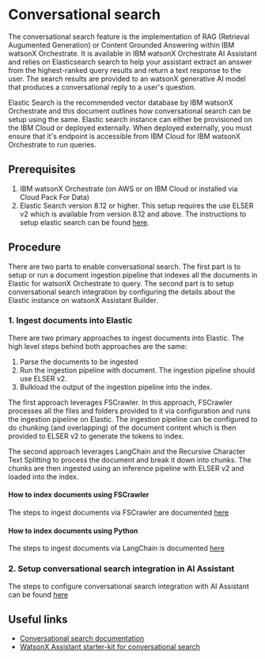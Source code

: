 # Conversational search

The conversational search feature is the implementation of RAG (Retrieval Augumented Generation) or Content Grounded Answering within IBM watsonX Orchestrate. It is available in IBM watsonX Orchestrate AI Assistant and relies on Elasticsearch search to help your assistant extract an answer from the highest-ranked query results and return a text response to the user. The search results are provided to an watsonX generative AI model that produces a conversational reply to a user's question.

Elastic Search is the recommended vector database by IBM watsonX Orchestrate and this document outlines how conversational search can be setup using the same. Elastic search instance can either be provisioned on the IBM Cloud or deployed externally. When deployed externally, you must ensure that it's endpoint is accessible from IBM Cloud for IBM watsonX Orchestrate to run queries.

## Prerequisites

1. IBM watsonX Orchestrate (on AWS or on IBM Cloud or installed via Cloud Pack For Data)
2. Elastic Search version 8.12 or higher. This setup requires the use ELSER v2 which is available from version 8.12 and above. The instructions to setup elastic search can be found [here](https://github.com/watson-developer-cloud/assistant-toolkit/blob/master/integrations/extensions/docs/elasticsearch-install-and-setup/ICD_Elasticsearch_install_and_setup.md).

## Procedure

There are two parts to enable conversational search. The first part is to setup or run a document ingestion pipeline that indexes all the documents in Elastic for watsonX Orchestrate to query. The second part is to setup conversational search integration by configuring the details about the Elastic instance on watsonX Assistant Builder.

### 1. Ingest documents into Elastic

There are two primary approaches to ingest documents into Elastic. The high level steps behind both approaches are the same:
1. Parse the documents to be ingested
2. Run the ingestion pipeline with document. The ingestion pipeline should use ELSER v2.
3. Bulkload the output of the ingestion pipeline into the index. 

The first approach leverages FSCrawler. In this approach, FSCrawler processes all the files and folders provided to it via configuration and runs the ingestion pipeline on Elastic. The ingestion pipeline can be configured to do chunking (and overlapping) of the document content which is then provided to ELSER v2 to generate the tokens to index.

The second approach leverages LangChain and the Recursive Character Text Splitting to process the document and break it down into chunks. The chunks are then ingested using an inference pipeline with ELSER v2 and loaded into the index.

#### How to index documents using FSCrawler

The steps to ingest documents via FSCrawler are documented [here](https://github.com/watson-developer-cloud/assistant-toolkit/blob/master/integrations/extensions/docs/elasticsearch-install-and-setup/how_to_index_pdf_and_office_documents_elasticsearch.md)

#### How to index documents using Python

The steps to ingest documents via LangChain is documented [here](https://github.com/watson-developer-cloud/assistant-toolkit/blob/master/integrations/extensions/docs/elasticsearch-install-and-setup/python-document-ingestion/README.md)

### 2. Setup conversational search integration in AI Assistant

The steps to configure conversational search integration with AI Assistant can be found [here](https://cloud.ibm.com/docs/watson-assistant?topic=watson-assistant-search-elasticsearch-add)

## Useful links

- [Conversational search documentation](https://cloud.ibm.com/docs/watson-assistant?topic=watson-assistant-conversational-search)
- [WatsonX Assistant starter-kit for conversational search](https://github.com/watson-developer-cloud/assistant-toolkit/tree/master/integrations/extensions/starter-kits/language-model-conversational-search)
